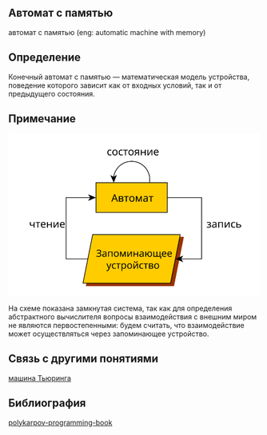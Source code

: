 ##  Автомат с памятью
автомат с памятью (eng: automatic machine with memory) 

## Определение
Конечный автомат с памятью — математическая модель устройства, поведение которого зависит как от входных условий, так и от предыдущего состояния.

## Примечание

![automatic machine with memory](images/automaton_with_storage.svg)

На схеме показана замкнутая система, так как для определения абстрактного вычислителя вопросы взаимодействия с внешним миром не являются первостепенными: будем считать, что взаимодействие может осуществляться через запоминающее устройство.

## Связь с другими понятиями
[машина Тьюринга](turing_machine.md)
## Библиография
[polykarpov-programming-book](../bibliography/polykarpov-programming-book.md)
